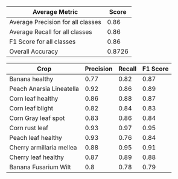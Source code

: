 | Average Metric                    | Score  |
|-----------------------------------|--------|
| Average Precision for all classes | 0.86   |
| Average Recall for all classes    | 0.86   |
| F1 Score for all classes          | 0.86   |
| Overall Accuracy                  | 0.8726 |

| Crop                     | Precision | Recall | F1 Score |
|--------------------------|-----------|--------|----------|
| Banana healthy           | 0.77      | 0.82   | 0.87     |
| Peach Anarsia Lineatella | 0.92      | 0.86   | 0.89     |
| Corn leaf healthy        | 0.86      | 0.88   | 0.87     |
| Corn leaf blight         | 0.82      | 0.84   | 0.83     |
| Corn Gray leaf spot      | 0.83      | 0.86   | 0.84     |
| Corn rust leaf           | 0.93      | 0.97   | 0.95     |
| Peach leaf healthy       | 0.93      | 0.76   | 0.84     |
| Cherry armillaria mellea | 0.88      | 0.95   | 0.91     |
| Cherry leaf healthy      | 0.87      | 0.89   | 0.88     |
| Banana Fusarium Wilt     | 0.8       | 0.78   | 0.79     |
